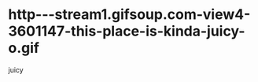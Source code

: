 http---stream1.gifsoup.com-view4-3601147-this-place-is-kinda-juicy-o.gif
========================================================================

juicy
